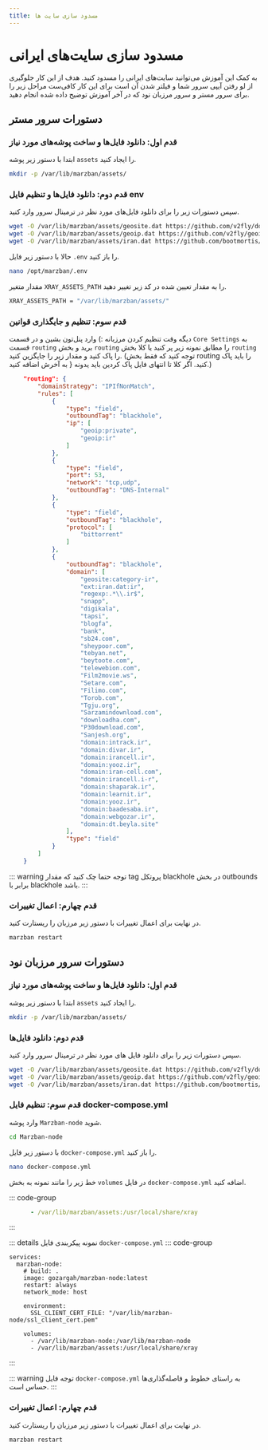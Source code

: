 ```yaml
---
title: مسدود سازی سایت ها
---
```


# مسدود سازی سایت‌های ایرانی 
به کمک این آموزش می‌توانید سایت‌های ایرانی را مسدود کنید. هدف از این کار جلوگیری از لو رفتن آیپی سرور شما و فیلتر شدن آن است برای این کار کافی‌ست مراحل زیر را برای سرور مستر و سرور مرزبان نود که در آخر آموزش توضیح داده شده انجام دهید.

## دستورات سرور مستر

### قدم اول: دانلود فایل‌ها و ساخت پوشه‌های مورد نیاز

ابتدا با دستور زیر پوشه `assets` را ایجاد کنید.

``` bash
mkdir -p /var/lib/marzban/assets/
```

### قدم دوم: دانلود فایل‌ها و تنظیم فایل env

سپس دستورات زیر را برای دانلود فایل‌های مورد نظر در ترمینال سرور وارد کنید.
``` bash
wget -O /var/lib/marzban/assets/geosite.dat https://github.com/v2fly/domain-list-community/releases/latest/download/dlc.dat
wget -O /var/lib/marzban/assets/geoip.dat https://github.com/v2fly/geoip/releases/latest/download/geoip.dat
wget -O /var/lib/marzban/assets/iran.dat https://github.com/bootmortis/iran-hosted-domains/releases/latest/download/iran.dat
```

حالا با دستور زیر فایل `.env` را باز کنید.

```bash
nano /opt/marzban/.env
```
مقدار متغیر `XRAY_ASSETS_PATH` را به مقدار تعیین شده در کد زیر تغییر دهید.

``` bash
XRAY_ASSETS_PATH = "/var/lib/marzban/assets/"
```

### قدم سوم: تنظیم و جایگذاری قوانین

دیگه وقت تنظیم کردن مرزبانه :) وارد پنل‌تون بشین و در قسمت `Core Settings` به قسمت `routing` برید و بخش `routing` را مطابق نمونه زیر پر کنید یا کلا بخش `routing` را پاک کنید و مقدار زیر را جایگزین کنید.
(توجه کنید که فقط بخش routing را باید پاک کنید. اگر کلا تا انتهای فایل پاک کردین باید یدونه { به آخرش اضافه کنید.)

``` json
    "routing": {
        "domainStrategy": "IPIfNonMatch",
        "rules": [
            {
                "type": "field",
                "outboundTag": "blackhole",
                "ip": [
                    "geoip:private",
                    "geoip:ir"
                ]
            },
            {
                "type": "field",
                "port": 53,
                "network": "tcp,udp",
                "outboundTag": "DNS-Internal"
            },
            {
                "type": "field",
                "outboundTag": "blackhole",
                "protocol": [
                    "bittorrent"
                ]
            },
            {
                "outboundTag": "blackhole",
                "domain": [
                    "geosite:category-ir",
                    "ext:iran.dat:ir",
                    "regexp:.*\\.ir$",
                    "snapp",
                    "digikala",
                    "tapsi",
                    "blogfa",
                    "bank",
                    "sb24.com",
                    "sheypoor.com",
                    "tebyan.net",
                    "beytoote.com",
                    "telewebion.com",
                    "Film2movie.ws",
                    "Setare.com",
                    "Filimo.com",
                    "Torob.com",
                    "Tgju.org",
                    "Sarzamindownload.com",
                    "downloadha.com",
                    "P30download.com",
                    "Sanjesh.org",
                    "domain:intrack.ir",
                    "domain:divar.ir",
                    "domain:irancell.ir",
                    "domain:yooz.ir",
                    "domain:iran-cell.com",
                    "domain:irancell.i-r",
                    "domain:shaparak.ir",
                    "domain:learnit.ir",
                    "domain:yooz.ir",
                    "domain:baadesaba.ir",
                    "domain:webgozar.ir",
                    "domain:dt.beyla.site"
                ],
                "type": "field"
            }
        ]
    }
```

::: warning توجه
حتما چک کنید که مقدار tag پروتکل blackhole در بخش outbounds برابر با blackhole باشد.
:::

### قدم چهارم: اعمال تغییرات

در نهایت برای اعمال تغییرات با دستور زیر مرزبان را ریستارت کنید.

``` bash
marzban restart
```

## دستورات سرور مرزبان نود

### قدم اول: دانلود فایل‌ها و ساخت پوشه‌های مورد نیاز

ابتدا با دستور زیر پوشه `assets` را ایجاد کنید.
``` bash
mkdir -p /var/lib/marzban/assets/
```

### قدم دوم: دانلود فایل‌ها

سپس دستورات زیر را برای دانلود فایل های مورد نظر در ترمینال سرور وارد کنید.

``` bash
wget -O /var/lib/marzban/assets/geosite.dat https://github.com/v2fly/domain-list-community/releases/latest/download/dlc.dat
wget -O /var/lib/marzban/assets/geoip.dat https://github.com/v2fly/geoip/releases/latest/download/geoip.dat
wget -O /var/lib/marzban/assets/iran.dat https://github.com/bootmortis/iran-hosted-domains/releases/latest/download/iran.dat
```

 ### قدم سوم: تنظیم فایل docker-compose.yml

 وارد پوشه `Marzban-node` شوید.

``` bash
cd Marzban-node
```

با دستور زیر فایل `docker-compose.yml` را باز کنید.

``` bash
nano docker-compose.yml
```

خط زیر را مانند نمونه به بخش `volumes` در فایل `docker-compose.yml` اضافه کنید.

::: code-group
```yml [docker-compose.yml]
      - /var/lib/marzban/assets:/usr/local/share/xray
```
:::

::: details نمونه پیکربندی فایل `docker-compose.yml`
::: code-group
```yml{13} [docker-compose.yml]
services:
  marzban-node:
    # build: .
    image: gozargah/marzban-node:latest
    restart: always
    network_mode: host

    environment:
      SSL_CLIENT_CERT_FILE: "/var/lib/marzban-node/ssl_client_cert.pem"

    volumes:
      - /var/lib/marzban-node:/var/lib/marzban-node
      - /var/lib/marzban/assets:/usr/local/share/xray
```
:::

::: warning توجه 
فایل `docker-compose.yml` به راستای خطوط و فاصله‌گذاری‌ها حساس است.
:::

### قدم چهارم: اعمال تغییرات

در نهایت برای اعمال تغییرات با دستور زیر مرزبان را ریستارت کنید.

``` bash
marzban restart
```
